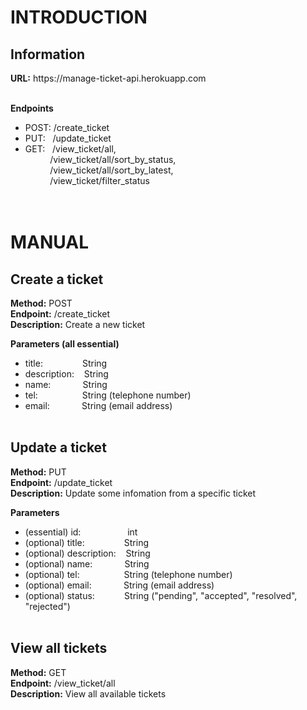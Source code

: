 <h1>INTRODUCTION</h1>

<h2>Information</h2>

<p><strong>URL:</strong> https://manage-ticket-api.herokuapp.com<br><br>

<strong>Endpoints</strong>
- POST: /create_ticket<br>
- PUT: &nbsp;&nbsp;/update_ticket<br>
- GET: &nbsp;&nbsp;/view_ticket/all,<br>
&nbsp;&nbsp;&nbsp;&nbsp;&nbsp;&nbsp;&nbsp;&nbsp;&nbsp;&nbsp;/view_ticket/all/sort_by_status,<br>
&nbsp;&nbsp;&nbsp;&nbsp;&nbsp;&nbsp;&nbsp;&nbsp;&nbsp;&nbsp;/view_ticket/all/sort_by_latest,<br>
&nbsp;&nbsp;&nbsp;&nbsp;&nbsp;&nbsp;&nbsp;&nbsp;&nbsp;&nbsp;/view_ticket/filter_status<br><br><br></p>
       
<h1>MANUAL</h1>

<h2>Create a ticket</h2>

<p>
<strong>Method:</strong> POST<br>
<strong>Endpoint:</strong> /create_ticket<br>
<strong>Description:</strong> Create a new ticket<br>

<strong>Parameters (all essential)</strong><br>
- title: &nbsp;&nbsp;&nbsp;&nbsp;&nbsp;&nbsp;&nbsp;&nbsp;&nbsp;&nbsp;&nbsp;&nbsp;&nbsp;&nbsp;&nbsp;String<br>
- description: &nbsp;&nbsp;&nbsp;String<br>
- name: &nbsp;&nbsp;&nbsp;&nbsp;&nbsp;&nbsp;&nbsp;&nbsp;&nbsp;&nbsp;&nbsp;&nbsp;String<br>
- tel: &nbsp;&nbsp;&nbsp;&nbsp;&nbsp;&nbsp;&nbsp;&nbsp;&nbsp;&nbsp;&nbsp;&nbsp;&nbsp;&nbsp;&nbsp;&nbsp;&nbsp;String (telephone number)<br>
- email: &nbsp;&nbsp;&nbsp;&nbsp;&nbsp;&nbsp;&nbsp;&nbsp;&nbsp;&nbsp;&nbsp;&nbsp;String (email address)<br><br>
</p>

<h2>Update a ticket</h2>

<p>
<strong>Method:</strong> PUT<br>
<strong>Endpoint:</strong> /update_ticket<br>
<strong>Description:</strong> Update some infomation from a specific ticket<br>

<strong>Parameters</strong><br>
- (essential) id: &nbsp;&nbsp;&nbsp;&nbsp;&nbsp;&nbsp;&nbsp;&nbsp;&nbsp;&nbsp;&nbsp;&nbsp;&nbsp;&nbsp;&nbsp;&nbsp;&nbsp;&nbsp;int<br>
- (optional) title: &nbsp;&nbsp;&nbsp;&nbsp;&nbsp;&nbsp;&nbsp;&nbsp;&nbsp;&nbsp;&nbsp;&nbsp;&nbsp;&nbsp;&nbsp;String<br>
- (optional) description: &nbsp;&nbsp;&nbsp;String<br>
- (optional) name: &nbsp;&nbsp;&nbsp;&nbsp;&nbsp;&nbsp;&nbsp;&nbsp;&nbsp;&nbsp;&nbsp;&nbsp;String<br>
- (optional) tel: &nbsp;&nbsp;&nbsp;&nbsp;&nbsp;&nbsp;&nbsp;&nbsp;&nbsp;&nbsp;&nbsp;&nbsp;&nbsp;&nbsp;&nbsp;&nbsp;&nbsp;String (telephone number)<br>
- (optional) email: &nbsp;&nbsp;&nbsp;&nbsp;&nbsp;&nbsp;&nbsp;&nbsp;&nbsp;&nbsp;&nbsp;&nbsp;String (email address)<br>
- (optional) status: &nbsp;&nbsp;&nbsp;&nbsp;&nbsp;&nbsp;&nbsp;&nbsp;&nbsp;&nbsp;&nbsp;String ("pending", "accepted", "resolved", "rejected")<br><br>
</p>

<h2>View all tickets</h2>

<p>
<strong>Method:</strong> GET<br>
<strong>Endpoint:</strong> /view_ticket/all<br>
<strong>Description:</strong> View all available tickets<br><br>
</p>

























